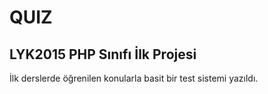 # QUIZ
## LYK2015 PHP Sınıfı İlk Projesi

İlk derslerde öğrenilen konularla basit bir test sistemi yazıldı.